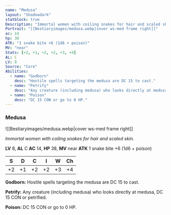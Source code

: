 ```yaml
---
name: "Medusa"
layout: "Shadowdark"
statblock: true
Description: "Immortal women with coiling snakes for hair and scaled skin."
Portrait: "[[Bestiaryimages/medusa.webp|cover ws-med frame right]]"
ac: 14
hp: 38
ATK: "1 snake bite +6 (1d6 + poison)"
MV: "near"
Stats: [+2, +1, +2, +2, +3, +4]
AL: C
LV: 8
Source: "Core"
Abilities:
  - name: "Godborn"
    desc: "Hostile spells targeting the medusa are DC 15 to cast."
  - name: "Petrify"
    desc: "Any creature (including medusa) who looks directly at medusa, DC 15 CON or petrified."
  - name: "Poison"
    desc: "DC 15 CON or go to 0 HP."
---
```


### Medusa

![[Bestiaryimages/medusa.webp|cover ws-med frame right]]

_Immortal women with coiling snakes for hair and scaled skin._

**LV** 8, **AL** C
**AC** 14, **HP** 38, **MV** near
**ATK** 1 snake bite +6 (1d6 + poison)

|  S  |  D  |  C  |  I  |  W  |  Ch  |
|:---:|:---:|:---:|:---:|:---:|:----:|
| +2 | +1 | +2 | +2 | +3 | +4 |

**Godborn:** Hostile spells targeting the medusa are DC 15 to cast.

**Petrify:** Any creature (including medusa) who looks directly at medusa, DC 15 CON or petrified.

**Poison:** DC 15 CON or go to 0 HP.

